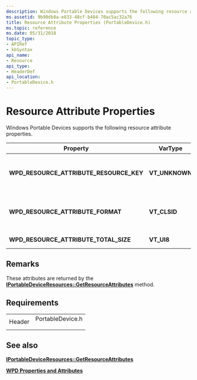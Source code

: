 ```yaml
---
description: Windows Portable Devices supports the following resource attribute properties.
ms.assetid: 9b90db8a-e833-48cf-b484-70ac5ac32a76
title: Resource Attribute Properties (PortableDevice.h)
ms.topic: reference
ms.date: 05/31/2018
topic_type: 
- APIRef
- kbSyntax
api_name: 
- Resource
api_type: 
- HeaderDef
api_location: 
- PortableDevice.h
---
```


# Resource Attribute Properties

Windows Portable Devices supports the following resource attribute properties.



| Property                                    | VarType         | Description                                                                                                                                                               |
|---------------------------------------------|-----------------|---------------------------------------------------------------------------------------------------------------------------------------------------------------------------|
| **WPD\_RESOURCE\_ATTRIBUTE\_RESOURCE\_KEY** | **VT\_UNKNOWN** | This is an [**IPortableDeviceKeyCollection**](iportabledevicekeycollection.md) containing a single value, which is the key identifying the resource.                     |
| **WPD\_RESOURCE\_ATTRIBUTE\_FORMAT**        | **VT\_CLSID**   | A GUID value that specifies the format of the resource. See [Object Formats](object-format-guids.md) for a list of formats that are defined by Windows Portable Devices. |
| **WPD\_RESOURCE\_ATTRIBUTE\_TOTAL\_SIZE**   | **VT\_UI8**     | The total size of the resource data, in bytes.                                                                                                                            |



 

## Remarks

These attributes are returned by the [**IPortableDeviceResources::GetResourceAttributes**](/windows/desktop/api/PortableDeviceApi/nf-portabledeviceapi-iportabledeviceresources-getresourceattributes) method.

## Requirements



|                   |                                                                                             |
|-------------------|---------------------------------------------------------------------------------------------|
| Header<br/> | <dl> <dt>PortableDevice.h</dt> </dl> |



## See also

<dl> <dt>

[**IPortableDeviceResources::GetResourceAttributes**](/windows/desktop/api/PortableDeviceApi/nf-portabledeviceapi-iportabledeviceresources-getresourceattributes)
</dt> <dt>

[**WPD Properties and Attributes**](properties-and-attributes.md)
</dt> </dl>

 

 




